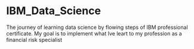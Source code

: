 # IBM_Data_Science
The journey of learning data science by flowing steps of IBM professional certificate.
My goal is to implement what Ive leart to my profession as a financial risk specialist

